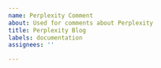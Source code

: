```yaml
---
name: Perplexity Comment
about: Used for comments about Perplexity
title: Perplexity Blog
labels: documentation
assignees: ''

---
```




